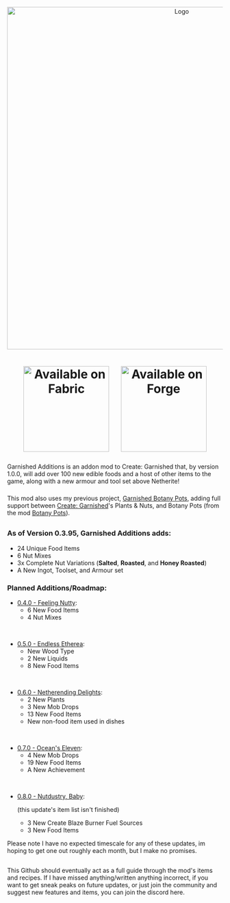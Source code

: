 <p align="center"><img src="https://i.imgur.com/yGqOCUC.png" alt="Logo" width="800"></p>
<h1 align="center">
    <a href="https://fabricmc.net/"><img
        src="https://cdn.jsdelivr.net/npm/@intergrav/devins-badges@3/assets/cozy/supported/fabric_64h.png"
        alt="Available on Fabric"
        width="200"
    ></a>⠀
    <a href="https://files.minecraftforge.net/net/minecraftforge/forge/index_1.20.1.html"><img
        src="https://cdn.jsdelivr.net/npm/@intergrav/devins-badges@3/assets/cozy/supported/forge_64h.png"
        alt="Available on Forge"
        width="200"
    ></a>
</h1>
Garnished Additions is an addon mod to Create: Garnished that, by version 1.0.0, will add over 100 new edible foods and a host of other items to the game, along with a new armour and tool set above Netherite!

<h3></h3>

This mod also uses my previous project, [Garnished Botany Pots](https://modrinth.com/datapack/garnished-botany-pots), adding full support between [Create: Garnished](https://modrinth.com/mod/create-garnished)'s Plants & Nuts, and Botany Pots (from the mod [Botany Pots](https://modrinth.com/mod/botany-pots)). 

<h2></h2>

### As of Version 0.3.95, Garnished Additions adds:
- 24 Unique Food Items
- 6 Nut Mixes
- 3x Complete Nut Variations (**Salted**, **Roasted**, and **Honey Roasted**)
- A New Ingot, Toolset, and Armour set

<h3></h3>

### Planned Additions/Roadmap:
- <u>0.4.0 - Feeling Nutty</u>: 
  - 6 New Food Items
  - 4 Nut Mixes

<br>

- <u>0.5.0 - Endless Etherea</u>:
  - New Wood Type
  - 2 New Liquids
  - 8 New Food Items

<br>

- <u>0.6.0 - Netherending Delights</u>:
  - 2 New Plants
  - 3 New Mob Drops
  - 13 New Food Items
  - New non-food item used in dishes

<br>

- <u>0.7.0 - Ocean's Eleven</u>:
  - 4 New Mob Drops
  - 19 New Food Items
  - A New Achievement

<br>

- <u>0.8.0 - Nutdustry, Baby</u>:
  
  (this update's item list isn't finished)
    - 3 New Create Blaze Burner Fuel Sources
    - 3 New Food Items

Please note I have no expected timescale for any of these updates, im hoping to get one out roughly each month, but I make no promises.

<h2> </h2>

This Github should eventually act as a full guide through the mod's items and recipes. If I have missed anything/written anything incorrect, if you want to get sneak peaks on future updates, or just join the community and suggest new features and items, you can join the discord here.
